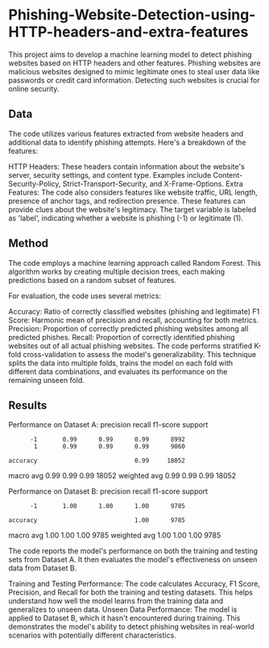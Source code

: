 # Phishing-Website-Detection-using-HTTP-headers-and-extra-features

This project aims to develop a machine learning model to detect phishing websites based on HTTP headers and other features. Phishing websites are malicious websites designed to mimic legitimate ones to steal user data like passwords or credit card information. Detecting such websites is crucial for online security.

## Data
The code utilizes various features extracted from website headers and additional data to identify phishing attempts. Here's a breakdown of the features:

HTTP Headers: These headers contain information about the website's server, security settings, and content type. Examples include Content-Security-Policy, Strict-Transport-Security, and X-Frame-Options.
Extra Features: The code also considers features like website traffic, URL length, presence of anchor tags, and redirection presence. These features can provide clues about the website's legitimacy.
The target variable is labeled as 'label', indicating whether a website is phishing (-1) or legitimate (1).

## Method
The code employs a machine learning approach called Random Forest. This algorithm works by creating multiple decision trees, each making predictions based on a random subset of features.

For evaluation, the code uses several metrics:

Accuracy: Ratio of correctly classified websites (phishing and legitimate)
F1 Score: Harmonic mean of precision and recall, accounting for both metrics.
Precision: Proportion of correctly predicted phishing websites among all predicted phishes.
Recall: Proportion of correctly identified phishing websites out of all actual phishing websites.
The code performs stratified K-fold cross-validation to assess the model's generalizability. This technique splits the data into multiple folds, trains the model on each fold with different data combinations, and evaluates its performance on the remaining unseen fold.

## Results

Performance on Dataset A:
              precision    recall  f1-score   support

          -1       0.99      0.99      0.99      8992
           1       0.99      0.99      0.99      9060

    accuracy                           0.99     18052
   macro avg       0.99      0.99      0.99     18052
weighted avg       0.99      0.99      0.99     18052

Performance on Dataset B:
              precision    recall  f1-score   support

          -1       1.00      1.00      1.00      9785

    accuracy                           1.00      9785
   macro avg       1.00      1.00      1.00      9785
weighted avg       1.00      1.00      1.00      9785

The code reports the model's performance on both the training and testing sets from Dataset A. It then evaluates the model's effectiveness on unseen data from Dataset B.

Training and Testing Performance: The code calculates Accuracy, F1 Score, Precision, and Recall for both the training and testing datasets. This helps understand how well the model learns from the training data and generalizes to unseen data.
Unseen Data Performance: The model is applied to Dataset B, which it hasn't encountered during training. This demonstrates the model's ability to detect phishing websites in real-world scenarios with potentially different characteristics.
